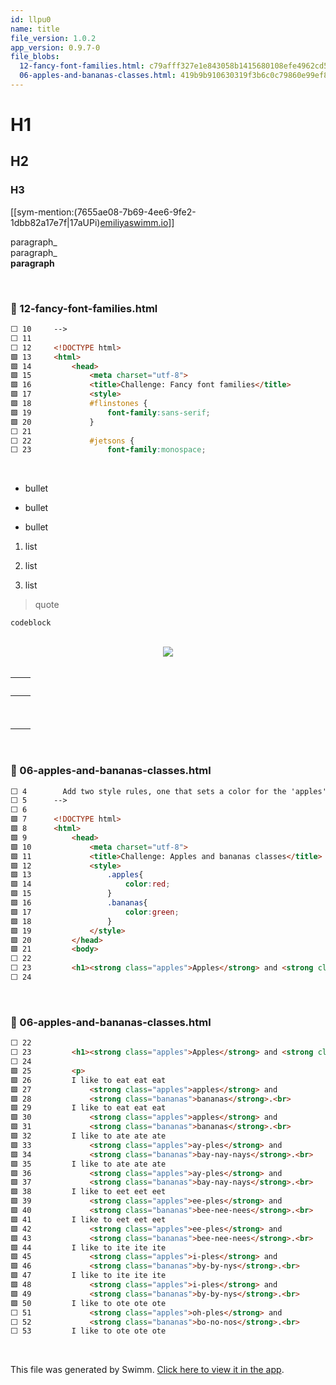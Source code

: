 ```yaml
---
id: llpu0
name: title
file_version: 1.0.2
app_version: 0.9.7-0
file_blobs:
  12-fancy-font-families.html: c79afff327e1e843058b1415680108efe4962cd5
  06-apples-and-bananas-classes.html: 419b9b910630319f3b6c0c79860e99ef87b06f09
---
```


# H1

## H2

### H3




\[\[sym-mention:(7655ae08-7b69-4ee6-9fe2-1dbb82a17e7f|17aUPi)[emiliyaswimm.io](mailto:emilaswiio)\]\]

paragraph\_  
paragraph\_  
**paragraph**

<br/>



<!-- NOTE-swimm-snippet: the lines below link your snippet to Swimm -->
### 📄 12-fancy-font-families.html
```html
⬜ 10     -->
⬜ 11     
⬜ 12     <!DOCTYPE html>
🟩 13     <html>
🟩 14         <head>
🟩 15             <meta charset="utf-8">
🟩 16             <title>Challenge: Fancy font families</title>
🟩 17             <style>
🟩 18             #flinstones {
🟩 19                 font-family:sans-serif;
🟩 20             }
⬜ 21             
⬜ 22             #jetsons {
⬜ 23                 font-family:monospace;
```

<br/>

*   bullet
    
*   bullet
    
*   bullet
    

1.  list
    
2.  list
    
3.  list
    

> quote

```
codeblock
```

<br/>

<div align="center"><img src="https://media0.giphy.com/media/mAlAY5bvto9ci17H9K/giphy.gif?cid=d56c4a8b0bwptbi25cvxk7hxhuqxr4iawjt0e3xa0hkbkvza&rid=giphy.gif&ct=g" style="width:'50%'"/></div>

<br/>

|<br>|<br>|
|----|----|
|<br>|<br>|
|<br>|<br>|

<br/>



<!-- NOTE-swimm-snippet: the lines below link your snippet to Swimm -->
### 📄 06-apples-and-bananas-classes.html
```html
⬜ 4        Add two style rules, one that sets a color for the 'apples' class and another that sets a color for the 'bananas' class.
⬜ 5      -->
⬜ 6      
🟩 7      <!DOCTYPE html>
🟩 8      <html>
🟩 9          <head>
🟩 10             <meta charset="utf-8">
🟩 11             <title>Challenge: Apples and bananas classes</title>
🟩 12             <style>
🟩 13                 .apples{
🟩 14                     color:red;
🟩 15                 }
🟩 16                 .bananas{
🟩 17                     color:green;
🟩 18                 }
🟩 19             </style>
🟩 20         </head>
🟩 21         <body>
⬜ 22     
⬜ 23         <h1><strong class="apples">Apples</strong> and <strong class="bananas">Bananas</strong></h1>
⬜ 24         
```

<br/>



<!-- NOTE-swimm-snippet: the lines below link your snippet to Swimm -->
### 📄 06-apples-and-bananas-classes.html
```html
⬜ 22     
⬜ 23         <h1><strong class="apples">Apples</strong> and <strong class="bananas">Bananas</strong></h1>
⬜ 24         
🟩 25         <p>
🟩 26         I like to eat eat eat 
🟩 27             <strong class="apples">apples</strong> and
🟩 28             <strong class="bananas">bananas</strong>.<br>
🟩 29         I like to eat eat eat 
🟩 30             <strong class="apples">apples</strong> and
🟩 31             <strong class="bananas">bananas</strong>.<br>
🟩 32         I like to ate ate ate 
🟩 33             <strong class="apples">ay-ples</strong> and
🟩 34             <strong class="bananas">bay-nay-nays</strong>.<br>
🟩 35         I like to ate ate ate 
🟩 36             <strong class="apples">ay-ples</strong> and
🟩 37             <strong class="bananas">bay-nay-nays</strong>.<br>
🟩 38         I like to eet eet eet
🟩 39             <strong class="apples">ee-ples</strong> and
🟩 40             <strong class="bananas">bee-nee-nees</strong>.<br>
🟩 41         I like to eet eet eet
🟩 42             <strong class="apples">ee-ples</strong> and
🟩 43             <strong class="bananas">bee-nee-nees</strong>.<br>
🟩 44         I like to ite ite ite
🟩 45             <strong class="apples">i-ples</strong> and
🟩 46             <strong class="bananas">by-by-nys</strong>.<br>
🟩 47         I like to ite ite ite
🟩 48             <strong class="apples">i-ples</strong> and
🟩 49             <strong class="bananas">by-by-nys</strong>.<br>
🟩 50         I like to ote ote ote
⬜ 51             <strong class="apples">oh-ples</strong> and
⬜ 52             <strong class="bananas">bo-no-nos</strong>.<br>
⬜ 53         I like to ote ote ote
```

<br/>

This file was generated by Swimm. [Click here to view it in the app](https://app.swimm.io/repos/Z2l0aHViJTNBJTNBa2hhbi1hY2FkZW15LWludHJvLXRvLWh0bWwtY3NzJTNBJTNBZW1pbGl5YXRyYWtodGVuYmVyZw==/docs/llpu0).